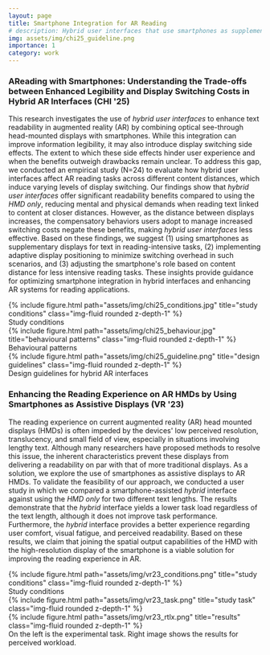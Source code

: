 ```yaml
---
layout: page
title: Smartphone Integration for AR Reading
# description: Hybrid user interfaces that use smartphones as supplementary displays to enhance reading in AR
img: assets/img/chi25_guideline.png
importance: 1
category: work
---
```

### AReading with Smartphones: Understanding the Trade-offs between Enhanced Legibility and Display Switching Costs in Hybrid AR Interfaces (CHI '25)
This research investigates the use of *hybrid user interfaces* to enhance text readability in augmented reality (AR) by combining optical see-through head-mounted displays with smartphones. While this integration can improve information legibility, it may also introduce display switching side effects. The extent to which these side effects hinder user experience and when the benefits outweigh drawbacks remain unclear. To address this gap, we conducted an empirical study (N=24) to evaluate how hybrid user interfaces affect AR reading tasks across different content distances, which induce varying levels of display switching. Our findings show that *hybrid user interfaces* offer significant readability benefits compared to using the *HMD only*, reducing mental and physical demands when reading text linked to content at closer distances. However, as the distance between displays increases, the compensatory behaviors users adopt to manage increased switching costs negate these benefits, making *hybrid user interfaces* less effective. Based on these findings, we suggest (1) using smartphones as supplementary displays for text in reading-intensive tasks, (2) implementing adaptive display positioning to minimize switching overhead in such scenarios, and (3) adjusting the smartphone's role based on content distance for less intensive reading tasks. These insights provide guidance for optimizing smartphone integration in hybrid interfaces and enhancing AR systems for reading applications. 

<div class="row">
    <div class="col-sm mt-3 mt-md-0">
        {% include figure.html path="assets/img/chi25_conditions.jpg" title="study conditions" class="img-fluid rounded z-depth-1" %}
    </div>
</div>
<div class="caption">
    Study conditions
</div>

<!--
<div class="row">
    <div class="col-sm mt-3 mt-md-0">
        {% include figure.html path="assets/img/chi25_subjective.jpg" title="subjective ratings" class="img-fluid rounded z-depth-1" %}
    </div>
</div>
<div class="caption">
    Subjective ratings
</div>
-->

<div class="row">
    <div class="col-sm mt-3 mt-md-0">
        {% include figure.html path="assets/img/chi25_behaviour.jpg" title="behavioural patterns" class="img-fluid rounded z-depth-1" %}
    </div>
</div>
<div class="caption">
    Behavioural patterns
</div>

<div class="row">
    <div class="col-sm mt-3 mt-md-0">
        {% include figure.html path="assets/img/chi25_guideline.png" title="design guidelines" class="img-fluid rounded z-depth-1" %}
    </div>
</div>
<div class="caption">
    Design guidelines for hybrid AR interfaces
</div>



### Enhancing the Reading Experience on AR HMDs by Using Smartphones as Assistive Displays (VR '23)
The reading experience on current augmented reality (AR) head mounted displays (HMDs) is often impeded by the devices' low perceived resolution, translucency, and small field of view, especially in situations involving lengthy text. Although many researchers have proposed methods to resolve this issue, the inherent characteristics prevent these displays from delivering a readability on par with that of more traditional displays. As a solution, we explore the use of smartphones as assistive displays to AR HMDs. To validate the feasibility of our approach, we conducted a user study in which we compared a smartphone-assisted *hybrid* interface against using the *HMD only* for two different text lengths. The results demonstrate that the *hybrid* interface yields a lower task load regardless of the text length, although it does not improve task performance. Furthermore, the *hybrid* interface provides a better experience regarding user comfort, visual fatigue, and perceived readability. Based on these results, we claim that joining the spatial output capabilities of the HMD with the high-resolution display of the smartphone is a viable solution for improving the reading experience in AR.

<div class="row">
    <div class="col-sm mt-3 mt-md-0">
        {% include figure.html path="assets/img/vr23_conditions.png" title="study conditions" class="img-fluid rounded z-depth-1" %}
    </div>
</div>
<div class="caption">
    Study conditions
</div>

<div class="row justify-content-sm-center">
    <div class="col-sm-4 mt-3 mt-md-0">
        {% include figure.html path="assets/img/vr23_task.png" title="study task" class="img-fluid rounded z-depth-1" %}
    </div>
    <div class="col-sm-8 mt-3 mt-md-0">
        {% include figure.html path="assets/img/vr23_rtlx.png" title="results" class="img-fluid rounded z-depth-1" %}
    </div>
</div>
<div class="caption">
    On the left is the experimental task. Right image shows the results for perceived workload.
</div>




